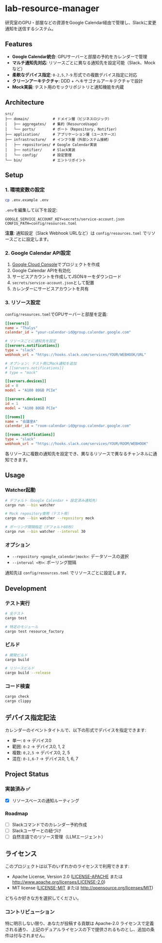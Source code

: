 # lab-resource-manager

研究室のGPU・部屋などの資源をGoogle Calendar経由で管理し、Slackに変更通知を送信するシステム。

## Features

- **Google Calendar統合**: GPUサーバーと部屋の予約をカレンダーで管理
- **マルチ通知先対応**: リソースごとに異なる通知先を設定可能（Slack、Mockなど）
- **柔軟なデバイス指定**: `0-2,5,7-9` 形式での複数デバイス指定に対応
- **クリーンアーキテクチャ**: DDD + ヘキサゴナルアーキテクチャで設計
- **Mock実装**: テスト用のモックリポジトリと通知機能を内蔵

## Architecture

```
src/
├── domain/           # ドメイン層（ビジネスロジック）
│   ├── aggregates/   # 集約（ResourceUsage）
│   └── ports/        # ポート（Repository, Notifier）
├── application/      # アプリケーション層（ユースケース）
├── infrastructure/   # インフラ層（外部システム接続）
│   ├── repositories/ # Google Calendar実装
│   ├── notifier/     # Slack実装
│   └── config/       # 設定管理
└── bin/              # エントリポイント
```

## Setup

### 1. 環境変数の設定

```bash
cp .env.example .env
```

`.env`を編集して以下を設定:

```env
GOOGLE_SERVICE_ACCOUNT_KEY=secrets/service-account.json
CONFIG_PATH=config/resources.toml
```

**注意**: 通知設定（Slack Webhook URLなど）は `config/resources.toml` でリソースごとに設定します。

### 2. Google Calendar API設定

1. [Google Cloud Console](https://console.cloud.google.com/)でプロジェクトを作成
2. Google Calendar APIを有効化
3. サービスアカウントを作成してJSONキーをダウンロード
4. `secrets/service-account.json`として配置
5. カレンダーにサービスアカウントを共有

### 3. リソース設定

`config/resources.toml`でGPUサーバーと部屋を定義:

```toml
[[servers]]
name = "Thalys"
calendar_id = "your-calendar-id@group.calendar.google.com"

# リソースごとに通知先を設定
[[servers.notifications]]
type = "slack"
webhook_url = "https://hooks.slack.com/services/YOUR/WEBHOOK/URL"

# オプション: テスト用にMock通知を追加
# [[servers.notifications]]
# type = "mock"

[[servers.devices]]
id = 0
model = "A100 80GB PCIe"

[[servers.devices]]
id = 1
model = "A100 80GB PCIe"

[[rooms]]
name = "会議室A"
calendar_id = "room-calendar-id@group.calendar.google.com"

[[rooms.notifications]]
type = "slack"
webhook_url = "https://hooks.slack.com/services/YOUR/ROOM/WEBHOOK"
```

各リソースに複数の通知先を設定でき、異なるリソースで異なるチャンネルに通知できます。

## Usage

### Watcher起動

```bash
# デフォルト（Google Calendar + 設定済み通知先）
cargo run --bin watcher

# Mock repository使用（テスト用）
cargo run --bin watcher --repository mock

# ポーリング間隔指定（デフォルト60秒）
cargo run --bin watcher --interval 30
```

### オプション

- `--repository <google_calendar|mock>`: データソースの選択
- `--interval <秒>`: ポーリング間隔

通知先は `config/resources.toml` でリソースごとに設定します。

## Development

### テスト実行

```bash
# 全テスト
cargo test

# 特定のモジュール
cargo test resource_factory
```

### ビルド

```bash
# 開発ビルド
cargo build

# リリースビルド
cargo build --release
```

### コード検査

```bash
cargo check
cargo clippy
```

## デバイス指定記法

カレンダーのイベントタイトルで、以下の形式でデバイスを指定できます:

- 単一: `0` → デバイス0
- 範囲: `0-2` → デバイス0, 1, 2
- 複数: `0,2,5` → デバイス0, 2, 5
- 混在: `0-1,6-7` → デバイス0, 1, 6, 7

## Project Status

### 実装済み ✅

- [x] リソースベースの通知ルーティング

### Roadmap

- [ ] Slackコマンドでのカレンダー予約作成
- [ ] Slackユーザーとの紐づけ
- [ ] 自然言語でのリソース管理（LLMエージェント）

## ライセンス

このプロジェクトは以下のいずれかのライセンスで利用できます:

 * Apache License, Version 2.0 ([LICENSE-APACHE](LICENSE-APACHE) または http://www.apache.org/licenses/LICENSE-2.0)
 * MIT license ([LICENSE-MIT](LICENSE-MIT) または http://opensource.org/licenses/MIT)

どちらか好きな方を選択してください。

### コントリビューション

特に明示しない限り、あなたが投稿する貢献は Apache-2.0 ライセンスで定義される通り、
上記のデュアルライセンスの下で提供されるものとし、追加の条件は付与されません。